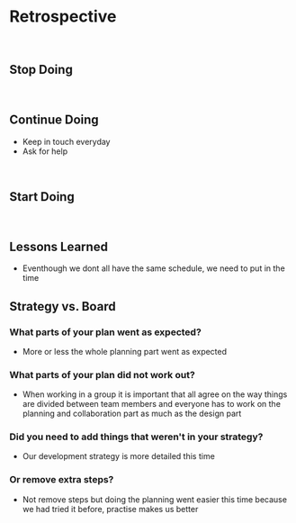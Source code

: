 # Retrospective

​

## Stop Doing

​

## Continue Doing

- Keep in touch everyday
- Ask for help

​

## Start Doing

​

## Lessons Learned

- Eventhough we dont all have the same schedule, we need to put in the time

## Strategy vs. Board

### What parts of your plan went as expected?

- More or less the whole planning part went as expected

### What parts of your plan did not work out?

- When working in a group it is important that all agree on the way things are
divided between team members and everyone has to work on the planning and
collaboration part as much as the design part

### Did you need to add things that weren't in your strategy?

- Our development strategy is more detailed this time

### Or remove extra steps?

- Not remove steps but doing the planning went easier this time because we had
tried it before, practise makes us better
